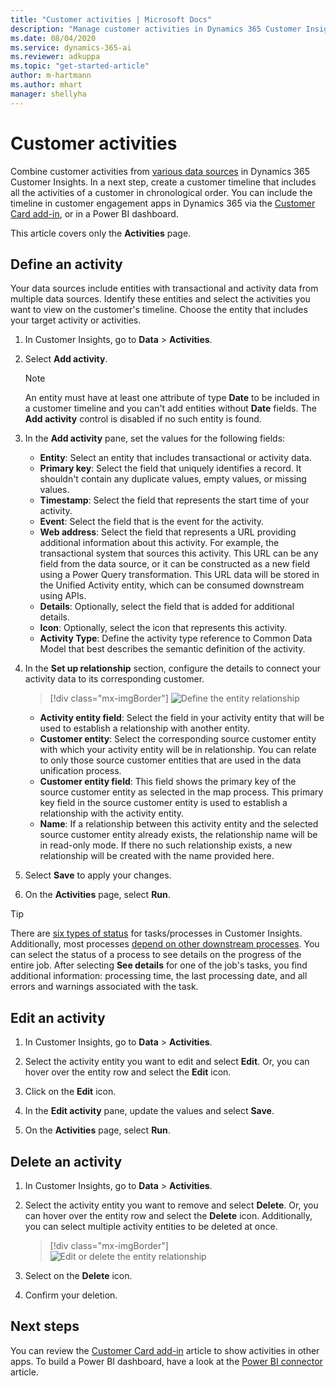 ```yaml
---
title: "Customer activities | Microsoft Docs"
description: "Manage customer activities in Dynamics 365 Customer Insights and view them in customer timeline." 
ms.date: 08/04/2020
ms.service: dynamics-365-ai
ms.reviewer: adkuppa
ms.topic: "get-started-article"
author: m-hartmann
ms.author: mhart
manager: shellyha
---
```


# Customer activities

Combine customer activities from [various data sources](data-sources-list.md) in Dynamics 365 Customer Insights. In a next step, create a customer timeline that includes all the activities of a customer in chronological order. You can include the timeline in customer engagement apps in Dynamics 365 via the [Customer Card add-in](customer-card-add-in.md), or in a Power BI dashboard.

This article covers only the **Activities** page.

## Define an activity

Your data sources include entities with transactional and activity data from multiple data sources. Identify these entities and select the activities you want to view on the customer's timeline. Choose the entity that includes your target activity or activities.

1. In Customer Insights, go to **Data** > **Activities**.

1. Select **Add activity**.

   > [!NOTE]
   > An entity must have at least one attribute of type **Date** to be included in a customer timeline and you can't add entities without **Date** fields. The **Add activity** control is disabled if no such entity is found.

1. In the **Add activity** pane, set the values for the following fields:

   - **Entity**: Select an entity that includes transactional or activity data.
   - **Primary key**: Select the field that uniquely identifies a record. It shouldn't contain any duplicate values, empty values, or missing values.
   - **Timestamp**: Select the field that represents the start time of your activity.
   - **Event**: Select the field that is the event for the activity.
   - **Web address**: Select the field that represents a URL providing additional information about this activity. For example, the transactional system that sources this activity. This URL can be any field from the data source, or it can be constructed as a new field using a Power Query transformation. This URL data will be stored in the Unified Activity entity, which can be consumed downstream using APIs.
   - **Details**: Optionally, select the field that is added for additional details.
   - **Icon**: Optionally, select the icon that represents this activity.
   - **Activity Type**: Define the activity type reference to Common Data Model that best describes the semantic definition of the activity.

1. In the **Set up relationship** section, configure the details to connect your activity data to its corresponding customer.

   > [!div class="mx-imgBorder"]
   > ![Define the entity relationship](media/activities-entities-define.png "Define the entity relationship")

    - **Activity entity field**: Select the field in your activity entity that will be used to establish a relationship with another entity.
    - **Customer entity**: Select the corresponding source customer entity with which your activity entity will be in relationship. You can relate to only those source customer entities that are used in the data unification process.
    - **Customer entity field**: This field shows the primary key of the source customer entity as selected in the map process. This primary key field in the source customer entity is used to establish a relationship with the activity entity.
    - **Name**: If a relationship between this activity entity and the selected source customer entity already exists, the relationship name will be in read-only mode. If there no such relationship exists, a new relationship will be created with the name provided here.

1. Select **Save** to apply your changes.

1. On the **Activities** page, select **Run**.

> [!TIP]
> There are [six types of status](system.md#status-types) for tasks/processes in Customer Insights. Additionally, most processes [depend on other downstream processes](system.md#refresh-policies). You can select the status of a process to see details on the progress of the entire job. After selecting **See details** for one of the job's tasks, you find additional information: processing time, the last processing date, and all errors and warnings associated with the task.

## Edit an activity

1. In Customer Insights, go to **Data** > **Activities**.

2. Select the activity entity you want to edit and select **Edit**. Or, you can hover over the entity row and select the **Edit** icon.

3. Click on the **Edit** icon.

4. In the **Edit activity** pane, update the values and select **Save**.

5. On the **Activities** page, select **Run**.

## Delete an activity

1. In Customer Insights, go to **Data** > **Activities**.

2. Select the activity entity you want to remove and select **Delete**. Or, you can hover over the entity row and select the **Delete** icon. Additionally, you can select multiple activity entities to be deleted at once.
   > [!div class="mx-imgBorder"]
   > ![Edit or delete the entity relationship](media/activities-entities-edit-delete.png "Edit or delete the entity relationship")

3. Select on the **Delete** icon.

4. Confirm your deletion.

## Next steps

You can review the [Customer Card add-in](customer-card-add-in.md) article to show activities in other apps. To build a Power BI dashboard, have a look at the [Power BI connector](export-power-bi.md) article.
